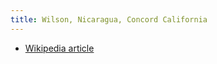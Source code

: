 ```yaml
---
title: Wilson, Nicaragua, Concord California
---
```


- [Wikipedia article](https://en.wikipedia.org/wiki/Brian_Willson)

